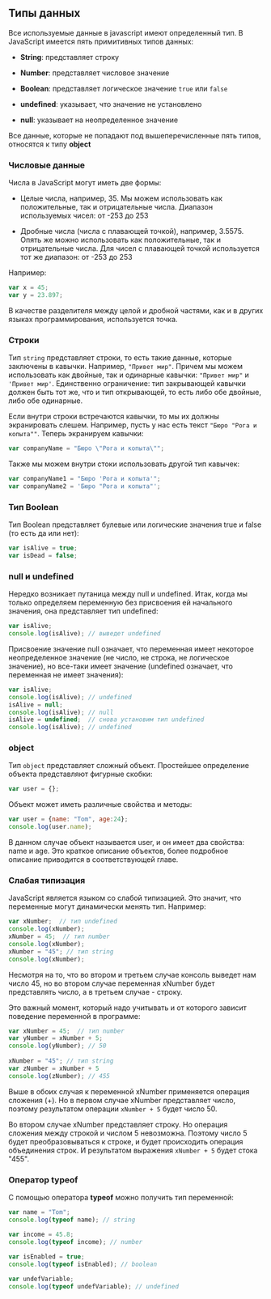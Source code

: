 ## Типы данных

Все используемые данные в javascript имеют определенный тип. В JavaScript имеется пять примитивных типов данных:

- **String**: представляет строку

- **Number**: представляет числовое значение

- **Boolean**: представляет логическое значение `true` или `false`

- **undefined**: указывает, что значение не установлено

- **null**: указывает на неопределенное значение

Все данные, которые не попадают под вышеперечисленные пять типов, относятся к типу **object**

### Числовые данные

Числа в JavaScript могут иметь две формы:

- Целые числа, например, 35. Мы можем использовать как положительные, так и отрицательные числа. Диапазон используемых чисел: 
от -253 до 253

- Дробные числа (числа с плавающей точкой), например, 3.5575. Опять же можно использовать как положительные, так и отрицательные числа. Для 
чисел с плавающей точкой используется тот же диапазон: 
от -253 до 253

Например:

```js
var x = 45;
var y = 23.897;
```

В качестве разделителя между целой и дробной частями, как и в других языках программирования, используется точка.

### Строки

Тип `string` представляет строки, то есть такие данные, которые заключены в кавычки. Например, `"Привет мир"`. 
Причем мы можем использовать как двойные, так и одинарные кавычки: `"Привет мир"` и `'Привет мир'`. Единственно ограничение: 
тип закрывающей кавычки должен быть тот же, что и тип открывающей, то есть либо обе двойные, либо обе одинарные.

Если внутри строки встречаются кавычки, то мы их должны экранировать слешем. Например, пусть у нас есть текст `"Бюро "Рога и копыта""`. 
Теперь экранируем кавычки:

```js
var companyName = "Бюро \"Рога и копыта\"";
```

Также мы можем внутри стоки использовать другой тип кавычек:

```js
var companyName1 = "Бюро 'Рога и копыта'";
var companyName2 = 'Бюро "Рога и копыта"';
```

### Тип Boolean

Тип Boolean представляет булевые или логические значения true и false (то есть да или нет):

```js
var isAlive = true;
var isDead = false;
```

### null и undefined

Нередко возникает путаница между null и undefined. Итак, когда мы только определяем переменную без присвоения ей начального значения, 
она представляет тип undefined:

```js
var isAlive;
console.log(isAlive); // выведет undefined
```

Присвоение значение null означает, что переменная имеет некоторое неопределенное значение (не число, не строка, не логическое значение), но все-таки 
имеет значение (undefined означает, что переменная не имеет значения):

```js
var isAlive;
console.log(isAlive); // undefined
isAlive = null;
console.log(isAlive); // null
isAlive = undefined;  // снова установим тип undefined
console.log(isAlive); // undefined
```

### object

Тип `object` представляет сложный объект. Простейшее определение объекта представляют фигурные скобки:

```js
var user = {};
```

Объект может иметь различные свойства и методы:

```js
var user = {name: "Tom", age:24};
console.log(user.name);
```

В данном случае объект называется user, и он имеет два свойства: name и age. Это краткое описание объектов, более подробное описание приводится в соответствующей главе.

### Слабая типизация

JavaScript является языком со слабой типизацией. Это значит, что переменные могут динамически менять тип. Например:

```js
var xNumber;  // тип undefined
console.log(xNumber);
xNumber = 45;  // тип number
console.log(xNumber);
xNumber = "45"; // тип string
console.log(xNumber);
```

Несмотря на то, что во втором и третьем случае консоль выведет нам число 45, но во втором случае переменная xNumber будет представлять число, а в третьем случае - строку.

Это важный момент, который надо учитывать и от которого зависит поведение переменной в программе:

```js
var xNumber = 45;  // тип number
var yNumber = xNumber + 5;
console.log(yNumber); // 50
	
xNumber = "45"; // тип string
var zNumber = xNumber + 5
console.log(zNumber); // 455
```

Выше в обоих случая к переменной xNumber применяется операция сложения (+). Но в первом случае xNumber представляет число, поэтому результатом операции 
`xNumber + 5` будет число 50.

Во втором случае xNumber представляет строку. Но операция сложения между строкой и числом 5 невозможна. Поэтому число 5 будет преобразовываться к строке, 
и будет происходить операция объединения строк. И результатом выражения `xNumber + 5` будет стока "455".

### Оператор typeof

С помощью оператора **typeof** можно получить тип переменной:

```js
var name = "Tom";
console.log(typeof name); // string

var income = 45.8;
console.log(typeof income); // number
	
var isEnabled = true;
console.log(typeof isEnabled); // boolean

var undefVariable;
console.log(typeof undefVariable); // undefined
```

